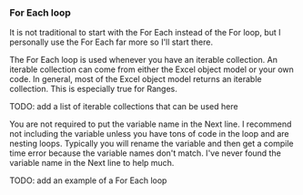 ### For Each loop

It is not traditional to start with the For Each instead of the For loop, but I personally use the For Each far more so I'll start there.

The For Each loop is used whenever you have an iterable collection. An iterable collection can come from either the Excel object model or your own code. In general, most of the Excel object model returns an iterable collection. This is especially true for Ranges.

TODO: add a list of iterable collections that can be used here

You are not required to put the variable name in the Next line. I recommend not including the variable unless you have tons of code in the loop and are nesting loops. Typically you will rename the variable and then get a compile time error because the variable names don't match. I've never found the variable name in the Next line to help much.

TODO: add an example of a For Each loop

